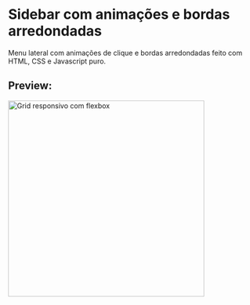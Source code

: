 # Sidebar com animações e bordas arredondadas

Menu lateral com animações de clique e bordas arredondadas feito com HTML, CSS e Javascript puro.

## Preview:

<img src="https://romaopedro.com/wp-content/uploads/2020/08/sidebar-com-animacoes-e-bordas-arredondadas.gif" alt="Grid responsivo com flexbox" title="Grid responsivo com flexbox" width="400"/>
